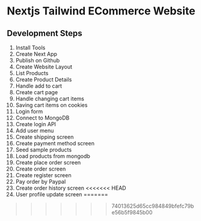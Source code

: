 # Nextjs Tailwind ECommerce Website

## Development Steps

1. Install Tools
2. Create Next App
3. Publish on Github
4. Create Website Layout
5. List Products
6. Create Product Details
7. Handle add to cart
8. Create cart page
9. Handle changing cart items
10. Saving cart items on cookies
11. Login form
12. Connect to MongoDB
13. Create login API
14. Add user menu
15. Create shipping screen
16. Create payment method screen
17. Seed sample products
18. Load products from mongodb
19. Create place order screen
20. Create order screen
21. Create register screen
22. Pay order by Paypal
23. Create order history screen
<<<<<<< HEAD
24. User profile update screen
=======
>>>>>>> 74013625d65cc984849bfefc79be56b5f9845b00
